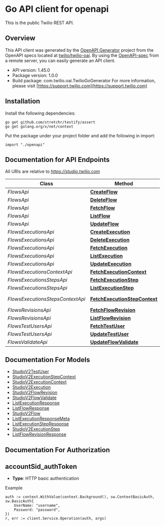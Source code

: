 # Go API client for openapi

This is the public Twilio REST API.

## Overview
This API client was generated by the [OpenAPI Generator](https://openapi-generator.tech) project from the OpenAPI specs located at [twilio/twilio-oai](https://github.com/twilio/twilio-oai/tree/main/spec).  By using the [OpenAPI-spec](https://www.openapis.org/) from a remote server, you can easily generate an API client.

- API version: 1.45.0
- Package version: 1.0.0
- Build package: com.twilio.oai.TwilioGoGenerator
For more information, please visit [https://support.twilio.com](https://support.twilio.com)

## Installation

Install the following dependencies:

```shell
go get github.com/stretchr/testify/assert
go get golang.org/x/net/context
```

Put the package under your project folder and add the following in import:

```golang
import "./openapi"
```

## Documentation for API Endpoints

All URIs are relative to *https://studio.twilio.com*

Class | Method | HTTP request | Description
------------ | ------------- | ------------- | -------------
*FlowsApi* | [**CreateFlow**](docs/FlowsApi.md#createflow) | **Post** /v2/Flows | 
*FlowsApi* | [**DeleteFlow**](docs/FlowsApi.md#deleteflow) | **Delete** /v2/Flows/{Sid} | 
*FlowsApi* | [**FetchFlow**](docs/FlowsApi.md#fetchflow) | **Get** /v2/Flows/{Sid} | 
*FlowsApi* | [**ListFlow**](docs/FlowsApi.md#listflow) | **Get** /v2/Flows | 
*FlowsApi* | [**UpdateFlow**](docs/FlowsApi.md#updateflow) | **Post** /v2/Flows/{Sid} | 
*FlowsExecutionsApi* | [**CreateExecution**](docs/FlowsExecutionsApi.md#createexecution) | **Post** /v2/Flows/{FlowSid}/Executions | 
*FlowsExecutionsApi* | [**DeleteExecution**](docs/FlowsExecutionsApi.md#deleteexecution) | **Delete** /v2/Flows/{FlowSid}/Executions/{Sid} | 
*FlowsExecutionsApi* | [**FetchExecution**](docs/FlowsExecutionsApi.md#fetchexecution) | **Get** /v2/Flows/{FlowSid}/Executions/{Sid} | 
*FlowsExecutionsApi* | [**ListExecution**](docs/FlowsExecutionsApi.md#listexecution) | **Get** /v2/Flows/{FlowSid}/Executions | 
*FlowsExecutionsApi* | [**UpdateExecution**](docs/FlowsExecutionsApi.md#updateexecution) | **Post** /v2/Flows/{FlowSid}/Executions/{Sid} | 
*FlowsExecutionsContextApi* | [**FetchExecutionContext**](docs/FlowsExecutionsContextApi.md#fetchexecutioncontext) | **Get** /v2/Flows/{FlowSid}/Executions/{ExecutionSid}/Context | 
*FlowsExecutionsStepsApi* | [**FetchExecutionStep**](docs/FlowsExecutionsStepsApi.md#fetchexecutionstep) | **Get** /v2/Flows/{FlowSid}/Executions/{ExecutionSid}/Steps/{Sid} | 
*FlowsExecutionsStepsApi* | [**ListExecutionStep**](docs/FlowsExecutionsStepsApi.md#listexecutionstep) | **Get** /v2/Flows/{FlowSid}/Executions/{ExecutionSid}/Steps | 
*FlowsExecutionsStepsContextApi* | [**FetchExecutionStepContext**](docs/FlowsExecutionsStepsContextApi.md#fetchexecutionstepcontext) | **Get** /v2/Flows/{FlowSid}/Executions/{ExecutionSid}/Steps/{StepSid}/Context | 
*FlowsRevisionsApi* | [**FetchFlowRevision**](docs/FlowsRevisionsApi.md#fetchflowrevision) | **Get** /v2/Flows/{Sid}/Revisions/{Revision} | 
*FlowsRevisionsApi* | [**ListFlowRevision**](docs/FlowsRevisionsApi.md#listflowrevision) | **Get** /v2/Flows/{Sid}/Revisions | 
*FlowsTestUsersApi* | [**FetchTestUser**](docs/FlowsTestUsersApi.md#fetchtestuser) | **Get** /v2/Flows/{Sid}/TestUsers | 
*FlowsTestUsersApi* | [**UpdateTestUser**](docs/FlowsTestUsersApi.md#updatetestuser) | **Post** /v2/Flows/{Sid}/TestUsers | 
*FlowsValidateApi* | [**UpdateFlowValidate**](docs/FlowsValidateApi.md#updateflowvalidate) | **Post** /v2/Flows/Validate | 


## Documentation For Models

 - [StudioV2TestUser](docs/StudioV2TestUser.md)
 - [StudioV2ExecutionStepContext](docs/StudioV2ExecutionStepContext.md)
 - [StudioV2ExecutionContext](docs/StudioV2ExecutionContext.md)
 - [StudioV2Execution](docs/StudioV2Execution.md)
 - [StudioV2FlowRevision](docs/StudioV2FlowRevision.md)
 - [StudioV2FlowValidate](docs/StudioV2FlowValidate.md)
 - [ListExecutionResponse](docs/ListExecutionResponse.md)
 - [ListFlowResponse](docs/ListFlowResponse.md)
 - [StudioV2Flow](docs/StudioV2Flow.md)
 - [ListExecutionResponseMeta](docs/ListExecutionResponseMeta.md)
 - [ListExecutionStepResponse](docs/ListExecutionStepResponse.md)
 - [StudioV2ExecutionStep](docs/StudioV2ExecutionStep.md)
 - [ListFlowRevisionResponse](docs/ListFlowRevisionResponse.md)


## Documentation For Authorization



## accountSid_authToken

- **Type**: HTTP basic authentication

Example

```golang
auth := context.WithValue(context.Background(), sw.ContextBasicAuth, sw.BasicAuth{
    UserName: "username",
    Password: "password",
})
r, err := client.Service.Operation(auth, args)
```

